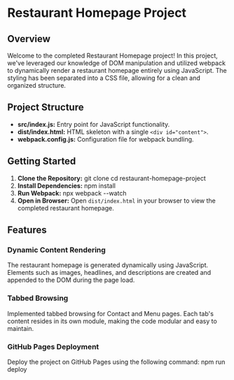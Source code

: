 # Restaurant Homepage Project

## Overview

Welcome to the completed Restaurant Homepage project! In this project, we've leveraged our knowledge of DOM manipulation and utilized webpack to dynamically render a restaurant homepage entirely using JavaScript. The styling has been separated into a CSS file, allowing for a clean and organized structure.

## Project Structure

- **src/index.js:** Entry point for JavaScript functionality.
- **dist/index.html:** HTML skeleton with a single `<div id="content">`.
- **webpack.config.js:** Configuration file for webpack bundling.

## Getting Started

1. **Clone the Repository:**
git clone <repository-url>
cd restaurant-homepage-project
2. **Install Dependencies:**
npm install
3. **Run Webpack:**
npx webpack --watch
4. **Open in Browser:**
Open `dist/index.html` in your browser to view the completed restaurant homepage.
## Features

### Dynamic Content Rendering

The restaurant homepage is generated dynamically using JavaScript. Elements such as images, headlines, and descriptions are created and appended to the DOM during the page load.

### Tabbed Browsing

Implemented tabbed browsing for Contact and Menu pages. Each tab's content resides in its own module, making the code modular and easy to maintain.

### GitHub Pages Deployment

Deploy the project on GitHub Pages using the following command:
npm run deploy